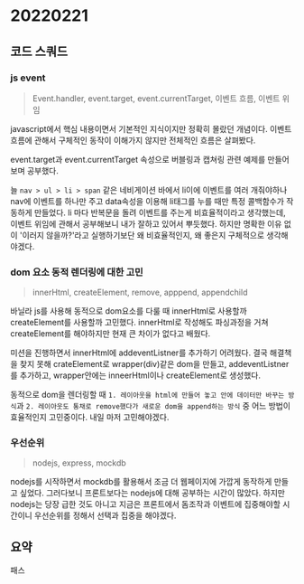 # 20220221

## 코드 스쿼드

### js event

> Event.handler, event.target, event.currentTarget, 이벤트 흐름, 이벤트 위임

javascript에서 핵심 내용이면서 기본적인 지식이지만 정확히 몰랐던 개념이다. 이벤트흐름에 관해서 구체적인 동작이 이해가지 않지만 전체적인 흐름은 살펴봤다.

event.target과 event.currentTarget 속성으로 버블링과 캡쳐링 관련 예제를 만들어보며 공부했다.

늘 `nav > ul > li > span` 같은 네비게이션 바에서 li이에 이벤트를 여러 개줘야하나 nav에 이벤트를 하나만 주고 data속성을 이용해 li태그를 누를 때만 특정 콜백함수가 작동하게 만들었다. li 마다 반복문을 돌려 이벤트를 주는게 비효율적이라고 생각했는데, 이벤트 위임에 관해서 공부해보니 내가 잘하고 있어서 뿌듯했다. 하지만 명확한 이유 없이 '이러지 않을까?'라고 실행하기보단 왜 비효율적인지, 왜 좋은지 구체적으로 생각해야겠다.

### dom 요소 동적 렌더링에 대한 고민

> innerHtml, createElement, remove, apppend, appendchild

바닐라 js를 사용해 동적으로 dom요소를 다룰 때 innerHtml로 사용할까 createElement를 사용할까 고민했다. innerHtml로 작성해도 파싱과정을 거쳐 createElement를 해야하지만 현재 큰 차이가 없다고 배웠다.

미션을 진행하면서 innerHtml에 addeventListner를 추가하기 어려웠다. 결국 해결책을 찾지 못해 crateElement로 wrapper(div)같은 dom을 만들고, addeventListner를 추가하고, wrapper안에는 inneerHtml이나 createElement로 생성했다.

동적으로 dom을 렌더링할 때 `1. 레이아웃을 html에 만들어 놓고 안에 데이터만 바꾸는 방식`과 `2. 레이아웃도 통채로 remove했다가 새로운 dom을 append하는 방식` 중 어느 방법이 효율적인지 고민중이다. 내일 마저 고민해야겠다.

### 우선순위

> nodejs, express, mockdb

nodejs를 시작하면서 mockdb를 활용해서 조금 더 웹페이지에 가깝게 동작하게 만들고 싶었다. 그러다보니 프론트보다는 nodejs에 대해 공부하는 시간이 많았다. 하지만 nodejs는 당장 급한 것도 아니고 지금은 프론트에서 돔조작과 이벤트에 집중해야할 시간이니 우선순위를 정해서 선택과 집중을 해야겠다.

## 요약

패스
